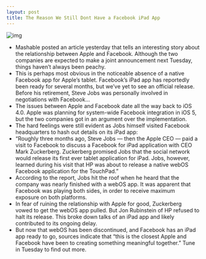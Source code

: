```yaml
---
layout: post
title: The Reason We Still Dont Have a Facebook iPad App
---
```

![img](http://media.idownloadblog.com/wp-content/uploads/2011/07/Facebook-for-iPad-Log-In-Screen-e1311602992266.png)
* Mashable posted an article yesterday that tells an interesting story about the relationship between Apple and Facebook. Although the two companies are expected to make a joint announcement next Tuesday, things haven’t always been peachy.
* This is perhaps most obvious in the noticeable absence of a native Facebook app for Apple’s tablet. Facebook’s iPad app has reportedly been ready for several months, but we’ve yet to see an official release. Before his retirement, Steve Jobs was personally involved in negotiations with Facebook…
* The issues between Apple and Facebook date all the way back to iOS 4.0. Apple was planning for system-wide Facebook integration in iOS 5, but the two companies got in an argument over the implementation.
* The hard feelings were still evident as Jobs himself visited Facebook headquarters to hash out details on its iPad app:
* “Roughly three months ago, Steve Jobs — then the Apple CEO — paid a visit to Facebook to discuss a Facebook for iPad application with CEO Mark Zuckerberg. Zuckerberg promised Jobs that the social network would release its first ever tablet application for iPad. Jobs, however, learned during his visit that HP was about to release a native webOS Facebook application for the TouchPad.”
* According to the report, Jobs hit the roof when he heard that the company was nearly finished with a webOS app. It was apparent that Facebook was playing both sides, in order to receive maximum exposure on both platforms.
* In fear of ruining the relationship with Apple for good, Zuckerberg vowed to get the webOS app pulled. But Jon Rubinstein of HP refused to halt its release. This broke down talks of an iPad app and likely contributed to its ongoing delay.
* But now that webOS has been discontinued, and Facebook has an iPad app ready to go, sources indicate that “this is the closest Apple and Facebook have been to creating something meaningful together.” Tune in Tuesday to find out more.

